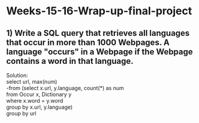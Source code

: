 # Weeks-15-16-Wrap-up-final-project

## 1) Write a SQL query that retrieves all languages that occur in more than 1000 Webpages. A language "occurs" in a Webpage if the Webpage contains a word in that language.

Solution:  
select url, max(num)  
  -from (select x.url, y.language, count(*) as num  
from Occur x, Dictionary y  
where x.word = y.word  
group by x.url, y.language)  
group by url
